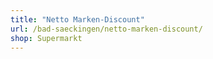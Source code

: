 ```yaml
---
title: "Netto Marken-Discount"
url: /bad-saeckingen/netto-marken-discount/
shop: Supermarkt
---
```


